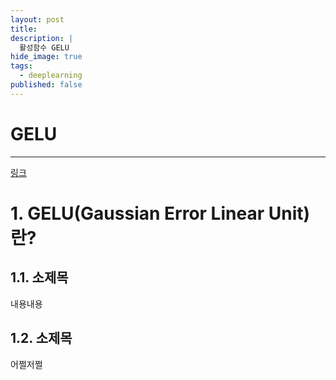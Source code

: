 ```yaml
---
layout: post
title: 
description: |
  활성함수 GELU
hide_image: true
tags:
  - deeplearning
published: false
---
```


# GELU
* * *
[링크](https://arxiv.org/pdf/1606.08415.pdf)


# 1. GELU(Gaussian Error Linear Unit)란?


## 1.1. 소제목
내용내용

## 1.2. 소제목
어쩔저쩔
